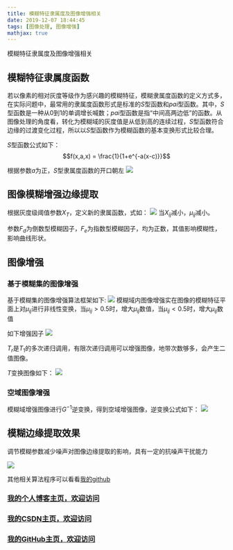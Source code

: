 ```yaml
---
title: 模糊特征隶属度及图像增强相关
date: 2019-12-07 18:44:45
tags: [图像处理, 图像增强]
mathjax: true
---
```


模糊特征隶属度及图像增强相关
<!--more-->
## 模糊特征隶属度函数

若以像素的相对灰度等级作为感兴趣的模糊特征，模糊隶属度函数的定义方式多，在实际问题中，最常用的隶属度函数形式是标准的$S$型函数和$pai$型函数。其中，$S$型函数是一种从0到1的单调增长喊数；$pai$型函数是指“中间高两边低”的函数。从图像处理的角度看，转化为模糊域的灰度值是从低到高的连续过程，$S$型函数符合边缘的过渡变化过程，所以以$S$型函数作为模糊函数的基本变换形式比较合理。

$S$型函数公式如下：
$$f(x,a,x) = \frac{1}{1+e^{-a(x-c)}}$$


根据参数$a$为正，$S$型隶属度函数的开口朝左
![](https://img-blog.nos-eastchina1.126.net/blog/blog_mohu_haze_1.png)

## 图像模糊增强边缘提取
根据灰度级阈值参数$X_T$，定义新的隶属函数，式如：
![](https://img-blog.nos-eastchina1.126.net/blog/blog_mohu_haze_2.png)
当$X_{ij}$减小，$\mu_{ij}$减小。

参数$F_d$为倒数型模糊因子，$F_e$为指数型模糊因子，均为正数，其值影响模糊性，影响曲线形状。
## 图像增强
### 基于模糊集的图像增强
基于模糊集的图像增强算法框架如下:
![](https://img-blog.nos-eastchina1.126.net/blog/blog_mohu_haze_3.png)
模糊域内图像增强实在图像的模糊特征平面上对$\mu_{ij}$进行非线性变换，当$\mu_{ij}>0.5$时，增大$\mu_{ij}$数值，当$\mu_{ij}<0.5$时，增大$\mu_{ij}$数值

如下增强因子
![](https://img-blog.nos-eastchina1.126.net/blog/blog_mohu_haze_7.png)

$T_r$是$T_1$的多次递归调用，有限次递归调用可以增强图像，地带次数够多，会产生二值图像。

$T$变换图像如下：
![](https://img-blog.nos-eastchina1.126.net/blog/blog_mohu_haze_4.png)


### 空域图像增强
模糊域增强图像进行$G^{-1}$逆变换，得到空域增强图像，逆变换公式如下：
![](https://img-blog.nos-eastchina1.126.net/blog/blog_mohu_haze_5.png)

## 模糊边缘提取效果
调节模糊参数减少噪声对图像边缘提取的影响，具有一定的抗噪声干扰能力

![](https://img-blog.nos-eastchina1.126.net/blog/blog_mohu_haze_6.png)


其他相关算法程序可以看看[我的github](https://github.com/AomanHao/Matlab-Image-Dehazing-Enhazing)

### [我的个人博客主页，欢迎访问](http://www.aomanhao.top/)
### [我的CSDN主页，欢迎访问](https://blog.csdn.net/Aoman_Hao)
### [我的GitHub主页，欢迎访问](https://github.com/AomanHao)


